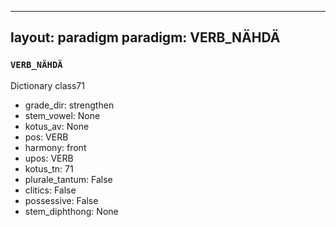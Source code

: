 
---
layout: paradigm
paradigm: VERB_NÄHDÄ
---
### ` VERB_NÄHDÄ `

Dictionary class71
* grade_dir: strengthen
* stem_vowel: None
* kotus_av: None
* pos: VERB
* harmony: front
* upos: VERB
* kotus_tn: 71
* plurale_tantum: False
* clitics: False
* possessive: False
* stem_diphthong: None

